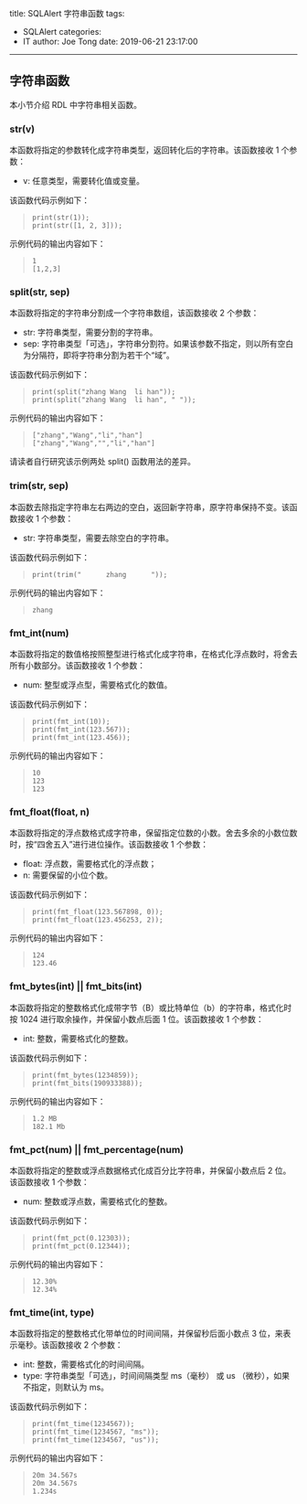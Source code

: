 title: SQLAlert 字符串函数
tags:
  - SQLAlert
categories:
  - IT
author: Joe Tong
date: 2019-06-21 23:17:00
---
## 字符串函数
本小节介绍 RDL 中字符串相关函数。

### str(v)
本函数将指定的参数转化成字符串类型，返回转化后的字符串。该函数接收 1 个参数：

- v: 任意类型，需要转化值或变量。

该函数代码示例如下：

> ~~~ {.id .cs .numberLines}
> print(str(1));
> print(str([1, 2, 3]));
> ~~~

示例代码的输出内容如下：

> ~~~ {.id .cs}
> 1
> [1,2,3]
> ~~~

### split(str, sep)
本函数将指定的字符串分割成一个字符串数组，该函数接收 2 个参数：

- str: 字符串类型，需要分割的字符串。
- sep: 字符串类型「可选」，字符串分割符。如果该参数不指定，则以所有空白为分隔符，即将字符串分割为若干个“域”。

该函数代码示例如下：

> ~~~ {.id .cs .numberLines}
> print(split("zhang Wang  li han"));
> print(split("zhang Wang  li han", " "));
> ~~~

示例代码的输出内容如下：

> ~~~ {.id .cs}
> ["zhang","Wang","li","han"]
> ["zhang","Wang","","li","han"]
> ~~~

请读者自行研究该示例两处 split() 函数用法的差异。

### trim(str, sep)
本函数去除指定字符串左右两边的空白，返回新字符串，原字符串保持不变。该函数接收 1 个参数：

- str: 字符串类型，需要去除空白的字符串。

该函数代码示例如下：

> ~~~ {.id .cs .numberLines}
> print(trim("      zhang      "));
> ~~~

示例代码的输出内容如下：

> ~~~ {.id .cs}
> zhang
> ~~~

### fmt_int(num)
本函数将指定的数值格按照整型进行格式化成字符串，在格式化浮点数时，将舍去所有小数部分。该函数接收 1 个参数：

- num: 整型或浮点型，需要格式化的数值。

该函数代码示例如下：

> ~~~ {.id .cs .numberLines}
> print(fmt_int(10));
> print(fmt_int(123.567));
> print(fmt_int(123.456));
> ~~~

示例代码的输出内容如下：

> ~~~ {.id .cs}
> 10
> 123
> 123
> ~~~

### fmt_float(float, n)
本函数将指定的浮点数格式成字符串，保留指定位数的小数。舍去多余的小数位数时，按“四舍五入”进行进位操作。该函数接收 1 个参数：

- float: 浮点数，需要格式化的浮点数；
- n:     需要保留的小位个数。

该函数代码示例如下：

> ~~~ {.id .cs .numberLines}
> print(fmt_float(123.567898, 0));
> print(fmt_float(123.456253, 2));
> ~~~

示例代码的输出内容如下：

> ~~~ {.id .cs}
> 124
> 123.46
> ~~~

### fmt_bytes(int) || fmt_bits(int)
本函数将指定的整数格式化成带字节（B）或比特单位（b）的字符串，格式化时按 1024 进行取余操作，并保留小数点后面 1 位。该函数接收 1 个参数：

- int: 整数，需要格式化的整数。

该函数代码示例如下：

> ~~~ {.id .cs .numberLines}
> print(fmt_bytes(1234859));
> print(fmt_bits(190933388));
> ~~~

示例代码的输出内容如下：

> ~~~ {.id .cs}
> 1.2 MB
> 182.1 Mb
> ~~~

### fmt_pct(num) || fmt_percentage(num)
本函数将指定的整数或浮点数据格式化成百分比字符串，并保留小数点后 2 位。该函数接收 1 个参数：

- num: 整数或浮点数，需要格式化的整数。

该函数代码示例如下：

> ~~~ {.id .cs .numberLines}
> print(fmt_pct(0.12303));
> print(fmt_pct(0.12344));
> ~~~

示例代码的输出内容如下：

> ~~~ {.id .cs}
> 12.30%
> 12.34%
> ~~~

### fmt_time(int, type)
本函数将指定的整数格式化带单位的时间间隔，并保留秒后面小数点 3 位，来表示毫秒。该函数接收 2 个参数：

- int:  整数，需要格式化的时间间隔。
- type: 字符串类型「可选」，时间间隔类型 ms（毫秒） 或 us （微秒），如果不指定，则默认为 ms。 

该函数代码示例如下：

> ~~~ {.id .cs .numberLines}
> print(fmt_time(1234567));
> print(fmt_time(1234567, "ms"));
> print(fmt_time(1234567, "us"));
> ~~~

示例代码的输出内容如下：

> ~~~ {.id .cs}
> 20m 34.567s
> 20m 34.567s
> 1.234s
> ~~~

